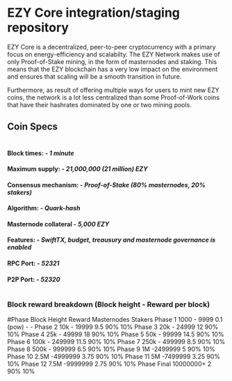 # EZY Core integration/staging repository

EZY Core is a decentralized, peer-to-peer cryptocurrency with a primary focus on energy-efficiency and scalabilty. The EZY Network makes use of only Proof-of-Stake mining, in the form of masternodes and staking. This means that the EZY blockchain has a very low impact on the environment and ensures that scaling will be a smooth transition in future. 

Furthermore, as result of offering multiple ways for users to mint new EZY coins, the network is a lot less centralized than some Proof-of-Work coins that have their hashrates dominated by one or two mining pools.

## Coin Specs

#

#### Block times: - *1 minute* 
#### Maximum supply: - *21,000,000 (21 million) EZY*
#### Consensus mechanism: - *Proof-of-Stake (80% masternodes, 20% stakers)*
#### Algorithm: - *Quark-hash* 
#### Masternode collateral - *5,000 EZY*  
#### Features: - *SwiftTX, budget, treausury and masternode governance is enabled* 
#### RPC Port: - *52321* 
#### P2P Port: - *52320* 

#

### Block reward breakdown (Block height - Reward per block)
#Phase	Block Height	Reward	Masternodes 	Stakers
Phase 1	1000 - 9999	0.1 (pow)	-	-
Phase 2	10k - 19999	9.5	90%	10%
Phase 3	20k - 24999	12	90%	10%
Phase 4	25k - 49999	18	90%	10%
Phase 5	50k - 99999	14.5	90%	10%
Phase 6	100k - 249999	11.5	90%	10%
Phase 7	250k - 499999	8.5	90%	10%
Phase 8	500k - 999999	6.5	90%	10%
Phase 9	1M -2499999	5	90%	10%
Phase 10	2.5M -4999999	3.75	90%	10%
Phase 11	5M -7499999	3.25	90%	10%
Phase 12	7.5M -9999999	2.75	90%	10%
Phase Final	10000000+	2	90%	10%




